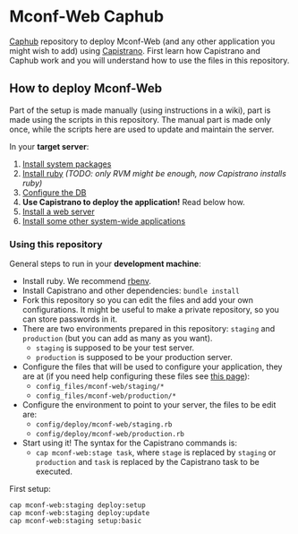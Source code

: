 Mconf-Web Caphub
================

[Caphub](https://github.com/railsware/caphub) repository to deploy Mconf-Web (and any other application you might wish to add) using [Capistrano](https://github.com/capistrano/capistrano).
First learn how Capistrano and Caphub work and you will understand how to use the files in this repository.

How to deploy Mconf-Web
-----------------------

Part of the setup is made manually (using instructions in a wiki), part is made using the scripts in this repository.
The manual part is made only once, while the scripts here are used to update and maintain the server.

In your **target server**:

1. [Install system packages](https://github.com/mconf/mconf-web/wiki/Mconf-Web-Deployment-Manual#1-system-packages)
2. [Install ruby](https://github.com/mconf/mconf-web/wiki/Mconf-Web-Deployment-Manual#2-ruby) _(TODO: only RVM might be enough, now Capistrano installs ruby)_
3. [Configure the DB](https://github.com/mconf/mconf-web/wiki/Mconf-Web-Deployment-Manual#41-database-user)
4. **Use Capistrano to deploy the application!** Read below how.
5. [Install a web server](https://github.com/mconf/mconf-web/wiki/Mconf-Web-Deployment-Manual#6-web-server)
6. [Install some other system-wide applications](https://github.com/mconf/mconf-web/wiki/Mconf-Web-Deployment-Manual#7-system-wide-configurations)

### Using this repository

General steps to run in your **development machine**:

* Install ruby. We recommend [rbenv](https://github.com/sstephenson/rbenv).
* Install Capistrano and other dependencies: `bundle install`
* Fork this repository so you can edit the files and add your own configurations. It might be useful to make a private repository, so you can store passwords in it.
* There are two environments prepared in this repository: `staging` and `production` (but you can add as many as you want).
  * `staging` is supposed to be your test server.
  * `production` is supposed to be your production server.
* Configure the files that will be used to configure your application, they are at (if you need help configuring these files see [this page](https://github.com/mconf/mconf-web/wiki/Mconf-Web-Configuration-Files)):
  * `config_files/mconf-web/staging/*`
  * `config_files/mconf-web/production/*`
* Configure the environment to point to your server, the files to be edit are:
  * `config/deploy/mconf-web/staging.rb`
  * `config/deploy/mconf-web/production.rb`
* Start using it! The syntax for the Capistrano commands is:
  * `cap mconf-web:stage task`, where `stage` is replaced by `staging` or `production` and `task` is replaced by the Capistrano task to be executed.

First setup:

    cap mconf-web:staging deploy:setup
    cap mconf-web:staging deploy:update
    cap mconf-web:staging setup:basic
